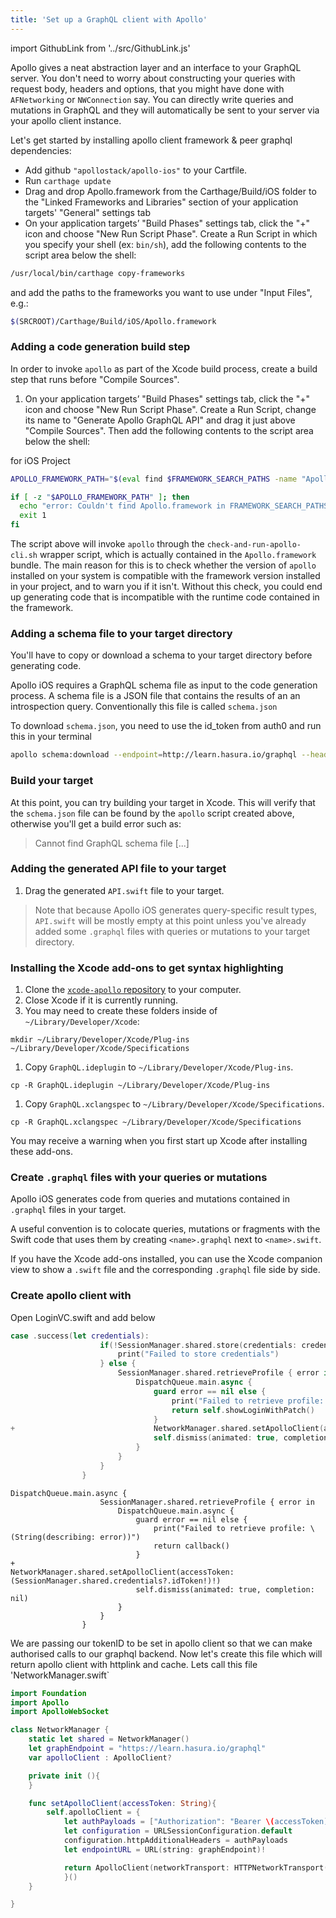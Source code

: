 ```yaml
---
title: 'Set up a GraphQL client with Apollo'
---
```


import GithubLink from '../src/GithubLink.js'

Apollo gives a neat abstraction layer and an interface to your GraphQL server. You don't need to worry about constructing your queries with request body, headers and options, that you might have done with `AFNetworking` or `NWConnection` say. You can directly write queries and mutations in GraphQL and they will automatically be sent to your server via your apollo client instance.

Let's get started by installing apollo client framework & peer graphql dependencies:

- Add github `"apollostack/apollo-ios"` to your Cartfile.
- Run `carthage update`
- Drag and drop Apollo.framework from the Carthage/Build/iOS folder to the "Linked Frameworks and Libraries" section of your application targets' "General" settings tab
- On your application targets’ "Build Phases" settings tab, click the "+" icon and choose "New Run Script Phase". Create a Run Script in which you specify your shell (ex: `bin/sh`), add the following contents to the script area below the shell:

```sh
/usr/local/bin/carthage copy-frameworks
```

and add the paths to the frameworks you want to use under "Input Files", e.g.:

```sh
$(SRCROOT)/Carthage/Build/iOS/Apollo.framework
```

### Adding a code generation build step

In order to invoke `apollo` as part of the Xcode build process, create a build step that runs before "Compile Sources".

1. On your application targets’ "Build Phases" settings tab, click the "+" icon and choose "New Run Script Phase". Create a Run Script, change its name to "Generate Apollo GraphQL API" and drag it just above "Compile Sources". Then add the following contents to the script area below the shell:

for iOS Project

```sh
APOLLO_FRAMEWORK_PATH="$(eval find $FRAMEWORK_SEARCH_PATHS -name "Apollo.framework" -maxdepth 1)"

if [ -z "$APOLLO_FRAMEWORK_PATH" ]; then
  echo "error: Couldn't find Apollo.framework in FRAMEWORK_SEARCH_PATHS; make sure to add the framework to your project."
  exit 1
fi
```

The script above will invoke `apollo` through the `check-and-run-apollo-cli.sh` wrapper script, which is actually contained in the `Apollo.framework` bundle. The main reason for this is to check whether the version of `apollo` installed on your system is compatible with the framework version installed in your project, and to warn you if it isn't. Without this check, you could end up generating code that is incompatible with the runtime code contained in the framework.

### Adding a schema file to your target directory

You'll have to copy or download a schema to your target directory before generating code.

Apollo iOS requires a GraphQL schema file as input to the code generation process. A schema file is a JSON file that contains the results of an an introspection query. Conventionally this file is called `schema.json`

To download `schema.json`, you need to use the id_token from auth0 and run this in your terminal

```sh
apollo schema:download --endpoint=http://learn.hasura.io/graphql --header="Authorization: Bearer <token>"
```

### Build your target

At this point, you can try building your target in Xcode. This will verify that the `schema.json` file can be found by the `apollo` script created above, otherwise you'll get a build error such as:

> Cannot find GraphQL schema file [...]

### Adding the generated API file to your target

1. Drag the generated `API.swift` file to your target.

> Note that because Apollo iOS generates query-specific result types, `API.swift` will be mostly empty at this point unless you've already added some `.graphql` files with queries or mutations to your target directory.

### Installing the Xcode add-ons to get syntax highlighting

1. Clone the [`xcode-apollo` repository](https://github.com/apollostack/xcode-apollo) to your computer.
1. Close Xcode if it is currently running.
1. You may need to create these folders inside of `~/Library/Developer/Xcode`:

`mkdir ~/Library/Developer/Xcode/Plug-ins ~/Library/Developer/Xcode/Specifications`

1. Copy `GraphQL.ideplugin` to `~/Library/Developer/Xcode/Plug-ins`.

`cp -R GraphQL.ideplugin ~/Library/Developer/Xcode/Plug-ins`

1. Copy `GraphQL.xclangspec` to `~/Library/Developer/Xcode/Specifications`.

`cp -R GraphQL.xclangspec ~/Library/Developer/Xcode/Specifications`

You may receive a warning when you first start up Xcode after installing these add-ons.

### Create `.graphql` files with your queries or mutations

Apollo iOS generates code from queries and mutations contained in `.graphql` files in your target.

A useful convention is to colocate queries, mutations or fragments with the Swift code that uses them by creating `<name>.graphql` next to `<name>.swift`.

If you have the Xcode add-ons installed, you can use the Xcode companion view to show a `.swift` file and the corresponding `.graphql` file side by side.

### Create apollo client with

Open LoginVC.swift and add below

<GithubLink link="https://github.com/hasura/graphql-engine/blob/master/community/learn/graphql-tutorials/tutorials/ios-apollo/app-final/Todo/LoginVC.swift" text="LoginVC.swift"/>

```swift
case .success(let credentials):
                    if(!SessionManager.shared.store(credentials: credentials)) {
                        print("Failed to store credentials")
                    } else {
                        SessionManager.shared.retrieveProfile { error in
                            DispatchQueue.main.async {
                                guard error == nil else {
                                    print("Failed to retrieve profile: \(String(describing: error))")
                                    return self.showLoginWithPatch()
                                }
+                               NetworkManager.shared.setApolloClient(accessToken: credentials.idToken!)
                                self.dismiss(animated: true, completion: nil)
                            }
                        }
                    }
                }
```

```
DispatchQueue.main.async {
                    SessionManager.shared.retrieveProfile { error in
                        DispatchQueue.main.async {
                            guard error == nil else {
                                print("Failed to retrieve profile: \(String(describing: error))")
                                return callback()
                            }
+                            NetworkManager.shared.setApolloClient(accessToken: (SessionManager.shared.credentials?.idToken!)!)
                            self.dismiss(animated: true, completion: nil)
                        }
                    }
                }
```

We are passing our tokenID to be set in apollo client so that we can make authorised calls to our graphql backend. Now let's create this file which will return apollo client with httplink and cache. Lets call this file 'NetworkManager.swift`

```swift
import Foundation
import Apollo
import ApolloWebSocket

class NetworkManager {
    static let shared = NetworkManager()
    let graphEndpoint = "https://learn.hasura.io/graphql"
    var apolloClient : ApolloClient?

    private init (){
    }

    func setApolloClient(accessToken: String){
        self.apolloClient = {
            let authPayloads = ["Authorization": "Bearer \(accessToken)"]
            let configuration = URLSessionConfiguration.default
            configuration.httpAdditionalHeaders = authPayloads
            let endpointURL = URL(string: graphEndpoint)!

            return ApolloClient(networkTransport: HTTPNetworkTransport(url: endpointURL, configuration: configuration))
            }()
    }

}

```
